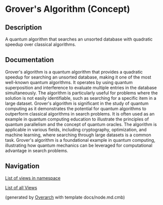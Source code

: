 
# Grover's Algorithm (Concept)
## Description
A quantum algorithm that searches an unsorted database with quadratic speedup over classical algorithms.


## Documentation
Grover's algorithm is a quantum algorithm that provides a quadratic speedup
         for searching an unsorted database, making it one of the most well-known quantum algorithms.
         It operates by using quantum superposition and interference to evaluate multiple entries in the database simultaneously.
         The algorithm is particularly useful for problems where the solution is not easily identifiable, such as searching
         for a specific item in a large dataset.
         Grover's algorithm is significant in the study of quantum computing as it demonstrates the potential for quantum algorithms to outperform classical algorithms in search problems.
         It is often used as an example in quantum computing education to illustrate the principles of quantum parallelism and the concept of quantum oracles.
         The algorithm is applicable in various fields, including cryptography, optimization, and machine learning, where searching through large datasets is a common task.
         Grover's algorithm is a foundational example in quantum computing,
         illustrating how quantum mechanics can be leveraged for computational advantage in search problems.


## Navigation
[List of views in namespace](./views-in-namespace.md)

[List of all Views](../../../views.md)


(generated by [Overarch](https://github.com/soulspace-org/overarch) with template docs/node.md.cmb)

